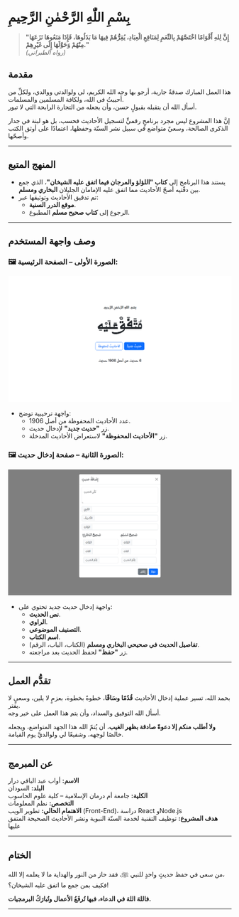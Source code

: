 # بِسْمِ اللّٰهِ الرَّحْمٰنِ الرَّحِيمِ

> **"إِنَّ لِلهِ أَقْوَامًا اخْتَصَّهُمْ بِالنِّعَمِ لِمَنَافِعِ الْعِبَادِ، يُقِرُّهُمْ فِيهَا مَا بَذَلُوهَا، فَإِذَا مَنَعُوهَا نَزَعَهَا مِنْهُمْ وَحَوَّلَهَا إِلَى غَيْرِهِمْ."**  
> _(رواه الطبراني)_

## مقدمة

هذا العمل المبارك صدقةٌ جارية، أرجو بها وجه الله الكريم، لي ولوالدتي ووالدي، ولكلِّ من أحببتُ في الله، ولكافة المسلمين والمسلمات.  
أسأل الله أن يتقبله بقبولٍ حسن، وأن يجعله من التجارة الرابحة التي لا تبور.

إنَّ هذا المشروع ليس مجرد برنامجٍ رقميٍّ لتسجيل الأحاديث فحسب، بل هو لبنة في جدار الذكرى الصالحة، وسعيٌ متواضع في سبيل نشر السنّة وحفظها، اعتمادًا على أوثق الكتب وأصحّها.

---

## المنهج المتبع

- يستند هذا البرنامج إلى **كتاب "اللؤلؤ والمرجان فيما اتفق عليه الشيخان"**، الذي جمع بين دفّتيه أصحّ الأحاديث مما اتفق عليه الإمامان الجليلان **البخاري ومسلم**.
- تم تدقيق الأحاديث وتوثيقها عبر:
  - **موقع الدرر السنية**.
  - الرجوع إلى **كتاب صحيح مسلم** المطبوع.

---

## وصف واجهة المستخدم

### 🖼 الصورة الأولى – الصفحة الرئيسية:

![الصورة الأولى](https://github.com/27waab/agreed-upon/blob/main/%D8%A7%D9%84%D8%B5%D9%88%D8%B1%D8%A9%20%D8%A7%D9%84%D8%A3%D9%88%D9%84%D9%89.png?raw=true)

- واجهة ترحيبية توضح:
  - عدد الأحاديث المحفوظة من أصل 1906.
  - زر **"حديث جديد"** لإدخال حديث.
  - زر **"الأحاديث المحفوظة"** لاستعراض الأحاديث المدخلة.

### 🖼 الصورة الثانية – صفحة إدخال حديث:

![الصورة الثانية](https://github.com/27waab/agreed-upon/blob/main/%D8%A7%D9%84%D8%B5%D9%88%D8%B1%D8%A9%20%D8%A7%D9%84%D8%AB%D8%A7%D9%86%D9%8A%D8%A9.png?raw=true)

- واجهة إدخال حديث جديد تحتوي على:
  - **نص الحديث**.
  - **الراوي**.
  - **التصنيف الموضوعي**.
  - **اسم الكتاب**.
  - **تفاصيل الحديث في صحيحي البخاري ومسلم** (الكتاب، الباب، الرقم).
  - زر **"حفظ"** لحفظ الحديث بعد مراجعته.

---

## تقدُّم العمل

بحمد الله، تسير عملية إدخال الأحاديث **قُدُمًا وسَاقًا**، خطوةً بخطوة، بعزمٍ لا يلين، وسعيٍ لا يفتر.  
أسأل الله التوفيق والسداد، وأن يتم هذا العمل على خير وجه.

**ولا أطلب منكم إلا دعوةً صادقة بظهر الغيب**، أن يُتمّ الله هذا الجهد المتواضع، ويجعله خالصًا لوجهه، وشفيعًا لي ولوالديَّ يوم القيامة.

---

## عن المبرمج

**الاسم:** أواب عبد الباقي درار  
**البلد:** السودان  
**الكلية:** جامعة أم درمان الإسلامية – كلية علوم الحاسوب  
**التخصص:** نظم المعلومات  
**الاهتمام الحالي:** تطوير الويب (Front-End)، دراسة React وNode.js  
**هدف المشروع:** توظيف التقنية لخدمة السنّة النبوية ونشر الأحاديث الصحيحة المتفق عليها

---

## الختام

من سعى في حفظ حديثٍ واحدٍ للنبي ﷺ، فقد حاز من النور والهداية ما لا يعلمه إلا الله،  
فكيف بمن جمع ما اتفق عليه الشيخان؟!

**فاللهَ اللهَ في الدعاء، فبها تُرفَعُ الأعمال وتُبارَكُ البرمجيات.**

---
